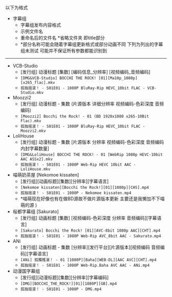 以下为格式
- 字幕组
	- 字幕组发布内容格式
	- 示例文件名
	- 重命名后的文件名 *省略文件夹 即title部分
	- *部分名称可能会随着字幕组更新格式或部分动画不同 下列为列出的字幕组未测试 可能并不保证所有参数都能识别到

---

- VCB-Studio
	- [发行组] 动漫标题 [集数] [编码信息_分辨率] [视频编码_音频编码]
	- `[DMG&VCB-Studio] BOCCHI THE ROCK! [01][Ma10p_1080p][x265_flac].mkv`
	- `孤独摇滚！ - S01E01 - 1080P BluRay-Rip HEVC_10bit FLAC - VCB-Studio.mkv`
- Moozzi2
	- [发行组] 动漫标题 - 集数 (片源版本 详细分辨率 视频编码-色彩深度 音频编码)
	- `[Moozzi2] Bocchi the Rock! - 01 (BD 1920x1080 x265-10Bit Flac).mkv`
	- `孤独摇滚！ - S01E01 - 1080P BluRay-Rip HEVC_10bit FLAC - Moozzi2.mkv`
- LoliHouse
	- [发行组] 动漫标题 - 集数 [片源版本 分辨率 视频编码-色彩深度 音频编码 内封字幕数量]
	- `[DMG&LoliHouse] BOCCHI THE ROCK! - 01 [WebRip 1080p HEVC-10bit AAC ASSx2].mkv`
	- `孤独摇滚！ - S01E01 - 1080P Web-Rip HEVC 10bit AAC - LoliHouse.mkv`
- 喵萌奶茶屋 [Nekomoe kissaten]
	- [发行组][动画标题][集数][分辨率][字幕语言]
	- `[Nekomoe kissaten][Bocchi the Rock!][01][1080p][CHS].mp4`
	- `孤独摇滚！ - S01E01 - 1080P - Nekomoe kissaten.mp4`
	- *喵萌现在好像也有在做BD源故不做片源版本更新 主要还是我懒加不下喵萌的源 )
- 桜都字幕组 [Sakurato]
	- [发行组] 动画标题 [集数] [视频编码-色彩深度 分辨率 音频编码][字幕语言]
	- `[Sakurato] Bocchi the Rock! [01][AVC-8bit 1080p AAC][CHT].mp4`
	- `孤独摇滚！ - S01E01 - 1080P Web-Rip AVC_8bit AAC - Sakurato.mp4`
- ANi
	- [发行组] 动画标题 - 集数 [分辨率][发行平台][片源版本][视频编码 音频编码][字幕语言]
	- `[ANi] 孤獨搖滾！ - 01 [1080P][Baha][WEB-DL][AAC AVC][CHT].mp4`
	- `孤独摇滚！ - S01E01 - 1080P Web-Rip.Baha AVC AAC - ANi.mp4`
- 动漫国字幕组
	- [发行组][动漫标题][集数][分辨率][字幕编码]
	- `[DMG][BOCCHI_THE_ROCK!][01][1080P][GB].mp4`
	- `孤独摇滚！ - S01E01 - 1080P - DMG.mp4`